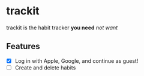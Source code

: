 # trackit
trackit is the habit tracker **you need** *not want*

## Features

- [X] Log in with Apple, Google, and continue as guest!  
- [ ] Create and delete habits  
